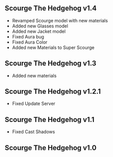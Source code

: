 ## Scourge The Hedgehog v1.4
- Revamped Scourge model with new materials
- Added new Glasses model
- Added new Jacket model
- Fixed Aura bug 
- Fixed Aura Color
- Added new Materials to Super Scourge 

## Scourge The Hedgehog v1.3
- Added new materials

## Scourge The Hedgehog v1.2.1
- Fixed Update Server

## Scourge The Hedgehog v1.1
- Fixed Cast Shadows

## Scourge The Hedgehog v1.0
